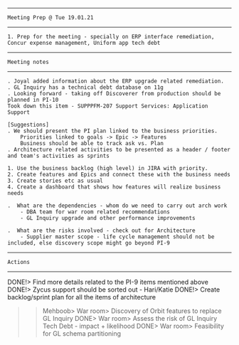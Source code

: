 _______________________________________
    Meeting Prep @ Tue 19.01.21 
_______________________________________
    1. Prep for the meeting - specially on ERP interface remediation, Concur expense management, Uniform app tech debt

_______________________________________
    Meeting notes
_______________________________________
    . Joyal added information about the ERP upgrade related remediation. 
    . GL Inquiry has a technical debt database on 11g 
    . Looking forward - taking off Discoverer from production should be planned in PI-10
    Took down this item - SUPPPFM-207 Support Services: Application Support
    
    [Suggestions]
    . We should present the PI plan linked to the business priorities. 
        Priorities linked to goals -> Epic -> Features
        Business should be able to track ask vs. Plan
    . Architecture related activities to be presented as a header / footer and team's activities as sprints

    1. Use the business backlog (high level) in JIRA with priority. 
    2. Create features and Epics and connect these with the business needs
    3. Create stories etc as usual
    4. Create a dashboard that shows how features will realize business needs
    
    .  What are the dependencies - whom do we need to carry out arch work
        - DBA team for war room related recommendations
        - GL Inquiry upgrade and other performance improvements
    
    .  What are the risks involved - check out for Architecture
        - Supplier master scope - life cycle management should not be included, else discovery scope might go beyond PI-9

_______________________________________
    Actions
_______________________________________
DONE!> Find more details related to the PI-9 items mentioned above 
DONE!> Zycus support should be sorted out - Hari/Katie
DONE!> Create backlog/sprint plan for all the items of architecture
>>Mehboob> War room> Discovery of Orbit features to replace GL Inquiry
>>DONE> War room> Assess the risk of GL Inquiry Tech Debt - impact + likelihood
>>DONE> War room> Feasibility for GL schema partitioning


